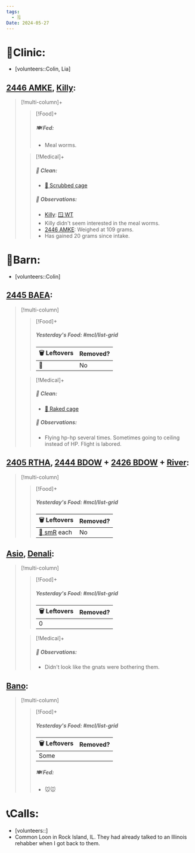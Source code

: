 ```yaml
---
tags:
  - 🗒️
Date: 2024-05-27
---
```


# 🏥Clinic:
- [volunteers::Colin, Lia]

## [2446 AMKE](../RARE%20Birds/2446%20AMKE.md), [Killy](../RARE%20Birds/Ed%20Birds/Killy.md):
> [!multi-column]+
>
>> [!Food]+
>> ##### 🍽️ Fed:
>> - Meal worms.
>
>> [!Medical]+
>>##### 🫧 Clean:
>> - [🧽 Scrubbed cage](../Admin/Codes/Scrubbed%20cage.md)
>>
>> ##### 🔭 Observations:
>> - [Killy](../RARE%20Birds/Ed%20Birds/Killy.md): [🪟 WT](../Admin/Codes/Window%20time.md)
>> - Killy didn't seem interested in the meal worms.
>> - [2446 AMKE](../RARE%20Birds/2446%20AMKE.md): Weighed at 109 grams.
>> 	- Has gained 20 grams since intake.

# 🏡Barn:
- [volunteers::Colin]

## [2445 BAEA](../RARE%20Birds/2445%20BAEA.md):
> [!multi-column]
>
>> [!Food]+
>> ##### Yesterday's Food: #mcl/list-grid
>> |🗑️ Leftovers| Removed?
>> |---|---|
>>|🐀|No
>
>> [!Medical]+
>>##### 🫧 Clean:
>>- [🧹 Raked cage](../Admin/Codes/Raked%20cage.md)
>>
>> ##### 🔭 Observations:
>> - Flying hp-hp several times. Sometimes going to ceiling instead of HP. Flight is labored.

## [2405 RTHA](../RARE%20Birds/2405%20RTHA.md), [2444 BDOW](../RARE%20Birds/2444%20BDOW.md) + [2426 BDOW](../RARE%20Birds/2426%20BDOW.md) + [River](../RARE%20Birds/Ed%20Birds/River.md):
> [!multi-column]
>
>> [!Food]+
>> ##### Yesterday's Food: #mcl/list-grid
>> |🗑️ Leftovers| Removed?
>> |---|---|
>>|[🐀 smR](../Admin/Codes/Food/Small%20Rat.md) each|No
>>

## [Asio](../RARE%20Birds/Ed%20Birds/Asio.md), [Denali](../RARE%20Birds/Ed%20Birds/Denali.md):
> [!multi-column]
>
>> [!Food]+
>> ##### Yesterday's Food: #mcl/list-grid
>> |🗑️ Leftovers| Removed?
>> |---|---|
>>|0|
>
>> [!Medical]+
>> ##### 🔭 Observations:
>> - Didn't look like the gnats were bothering them.

## [Bano](../RARE%20Birds/Ed%20Birds/Bano.md):
> [!multi-column]
>
>> [!Food]+
>> ##### Yesterday's Food: #mcl/list-grid
>> |🗑️ Leftovers| Removed?
>> |---|---|
>>|Some|
>>
>> ##### 🍽️ Fed:
>> - 🐭🐭

# 📞Calls:
- [volunteers::]
- Common Loon in Rock Island, IL. They had already talked to an Illinois rehabber when I got back to them.